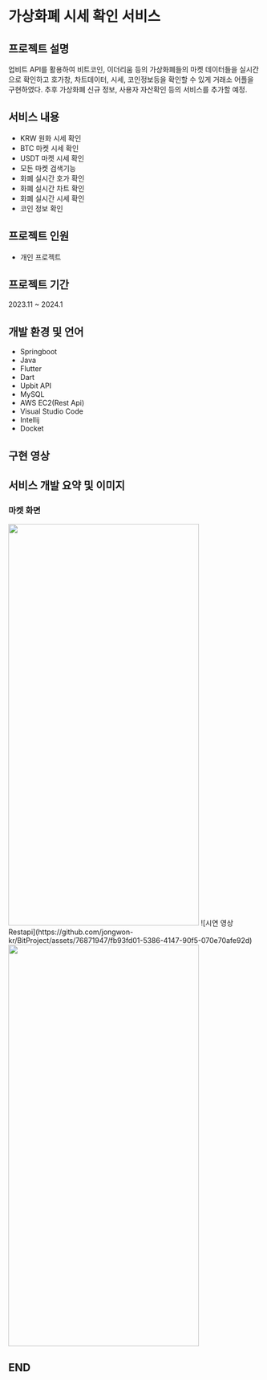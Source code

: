 # 가상화폐 시세 확인 서비스
## 프로젝트 설명
업비트 API를 활용하여 비트코인, 이더리움 등의 가상화폐들의 마켓 데이터들을 실시간으로 확인하고 호가창, 차트데이터, 시세, 코인정보등을 확인할 수 있게 거래소 어플을 구현하였다. 추후 가상화폐 신규 정보, 사용자 자산확인 등의 서비스를 추가할 예정.


## 서비스 내용
- KRW 원화 시세 확인
- BTC 마켓 시세 확인
- USDT 마켓 시세 확인
- 모든 마켓 검색기능
- 화폐 실시간 호가 확인
- 화폐 실시간 차트 확인
- 화폐 실시간 시세 확인
- 코인 정보 확인

## 프로젝트 인원
- 개인 프로젝트

## 프로젝트 기간
2023.11 ~ 2024.1

## 개발 환경 및 언어
- Springboot
- Java
- Flutter
- Dart
- Upbit API
- MySQL
- AWS EC2(Rest Api)
- Visual Studio Code
- Intellij
- Docket

## 구현 영상

## 서비스 개발 요약 및 이미지
### 마켓 화면
<img src="https://github.com/jongwon-kr/BitProject/assets/76871947/471dcc8d-eb7c-4fcf-8458-27b9db521ff8" width="380" height="800"/>
![시연 영상 Restapi](https://github.com/jongwon-kr/BitProject/assets/76871947/fb93fd01-5386-4147-90f5-070e70afe92d)

<img src="https://github.com/jongwon-kr/BitProject/assets/76871947/92d2c472-cd2c-46ee-8a97-fb502ab661c2" width="380" height="800"/>

## END
